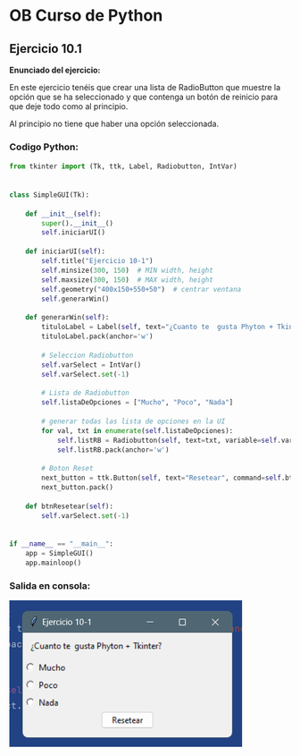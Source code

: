 # OB Curso de Python
## Ejercicio 10.1
**Enunciado del ejercicio:**

En este ejercicio tenéis que crear una lista de RadioButton que muestre la opción que 
se ha seleccionado y que contenga un botón de reinicio para que deje todo como al principio.

Al principio no tiene que haber una opción seleccionada.

### Codigo Python:

```python
from tkinter import (Tk, ttk, Label, Radiobutton, IntVar)


class SimpleGUI(Tk):

    def __init__(self):
        super().__init__()
        self.iniciarUI()

    def iniciarUI(self):
        self.title("Ejercicio 10-1")
        self.minsize(300, 150)  # MIN width, height
        self.maxsize(300, 150)  # MAX width, height
        self.geometry("400x150+550+50")  # centrar ventana
        self.generarWin()

    def generarWin(self):
        tituloLabel = Label(self, text="¿Cuanto te  gusta Phyton + Tkinter?", bd=10)
        tituloLabel.pack(anchor='w')

        # Seleccion Radiobutton
        self.varSelect = IntVar()
        self.varSelect.set(-1)

        # Lista de Radiobutton
        self.listaDeOpciones = ["Mucho", "Poco", "Nada"]

        # generar todas las lista de opciones en la UI
        for val, txt in enumerate(self.listaDeOpciones):
            self.listRB = Radiobutton(self, text=txt, variable=self.varSelect, value=val)
            self.listRB.pack(anchor='w')

        # Boton Reset
        next_button = ttk.Button(self, text="Resetear", command=self.btnResetear)
        next_button.pack()

    def btnResetear(self):
        self.varSelect.set(-1)


if __name__ == "__main__":
    app = SimpleGUI()
    app.mainloop()
```

### Salida en consola:
![Print de pantall ejercicio](img.png)